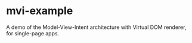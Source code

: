 mvi-example
===========

A demo of the Model-View-Intent architecture with Virtual DOM renderer, for single-page apps. 
